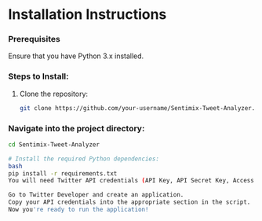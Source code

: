 # Installation Instructions

### Prerequisites
Ensure that you have Python 3.x installed.

### Steps to Install:
1. Clone the repository:
   ```bash
   git clone https://github.com/your-username/Sentimix-Tweet-Analyzer.git
   
### Navigate into the project directory:
```bash
cd Sentimix-Tweet-Analyzer

# Install the required Python dependencies:
bash
pip install -r requirements.txt
You will need Twitter API credentials (API Key, API Secret Key, Access Token, Access Token Secret). Follow these steps to get your credentials:

Go to Twitter Developer and create an application.
Copy your API credentials into the appropriate section in the script.
Now you're ready to run the application!

